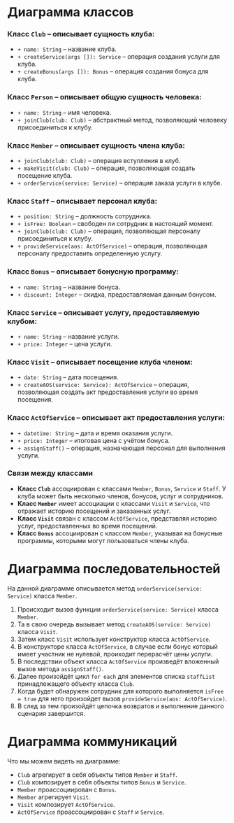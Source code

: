 # Диаграмма классов

### Класс `Club` – описывает сущность клуба:
- `+ name: String` – название клуба.
- `+ createService(args []): Service` – операция создания услуги для клуба.
- `+ createBonus(args []): Bonus` – операция создания бонуса для клуба.

### Класс `Person` – описывает общую сущность человека:
- `+ name: String` – имя человека.
- `+ joinClub(club: Club)` – абстрактный метод, позволяющий человеку присоединиться к клубу.

### Класс `Member` – описывает сущность члена клуба:
- `+ joinClub(club: Club)` – операция вступления в клуб.
- `+ makeVisit(club: Club)` – операция, позволяющая создать посещение клуба.
- `+ orderService(service: Service)` – операция заказа услуги в клубе.

### Класс `Staff` – описывает персонал клуба:
- `+ position: String` – должность сотрудника.
- `+ isFree: Boolean` – свободен ли сотрудник в настоящий момент.
- `+ joinClub(club: Club)` – операция, позволяющая персоналу присоединиться к клубу.
- `+ provideService(aos: ActOfService)` – операция, позволяющая персоналу предоставить определенную услугу.

### Класс `Bonus` – описывает бонусную программу:
- `+ name: String` – название бонуса.
- `+ discount: Integer` – скидка, предоставляемая данным бонусом.

### Класс `Service` – описывает услугу, предоставляемую клубом:
- `+ name: String` – название услуги.
- `+ price: Integer` – цена услуги.

### Класс `Visit` – описывает посещение клуба членом:
- `+ date: String` – дата посещения.
- `+ createAOS(service: Service): ActOfService` – операция, позволяющая создать акт предоставления услуги во время посещения.

### Класс `ActOfService` – описывает акт предоставления услуги:
- `+ datetime: String` – дата и время оказания услуги.
- `+ price: Integer` – итоговая цена с учётом бонуса.
- `+ assignStaff()` – операция, назначающая персонал для выполнения услуги.

### Связи между классами
- **Класс `Club`** ассоциирован с классами `Member`, `Bonus`, `Service` и `Staff`. У клуба может быть несколько членов, бонусов, услуг и сотрудников.
- **Класс `Member`** имеет ассоциации с классами `Visit` и `Service`, что отражает историю посещений и заказанных услуг.
- **Класс `Visit`** связан с классом `ActOfService`, представляя историю услуг, предоставленных во время посещений.
- **Класс `Bonus`** ассоциирован с классом `Member`, указывая на бонусные программы, которыми могут пользоваться члены клуба.

# Диаграмма последовательностей
На данной диаграмме описывается метод `orderService(service: Service)` класса `Member`.

1. Происходит вызов функции `orderService(service: Service)` класса `Member`.
2. Та в свою очередь вызывает метод `createAOS(service: Service)` класса `Visit`.
3. Затем класс `Visit` использует конструктор класса `ActOfService`.
4. В конструкторе класса `ActOfService`, в случае если бонус который имеет участник не нулевой, проиходит перерасчёт цены услуги.
5. В последствии объект класса `ActOfService` произведёт вложенный вызов метода `assignStaff()`.
6. Далее произойдёт цикл `for each` для элементов списка `staffList` принадлежащего объекту класса `Club`.
7. Когда будет обнаружен сотрудник для которого выполняется `isFree = true` для него произойдет вызов `provideService(aos: ActOfService)`.
8. В след за тем произойдёт цепочка возвратов и выполнение данного сценария завершится.

# Диаграмма коммуникаций
Что мы можем видеть на диаграмме:
- `Club` агрегирует в себя объекты типов `Member` и `Staff`.
- `Club` композирует в себя объекты типов `Bonus` и `Service`.
- `Member` проассоциирован с `Bonus`.
- `Member` агрегирует `Visit`.
- `Visit` композирует `ActOfService`.
- `ActOfService` проассоциирован с `Staff` и `Service`.
